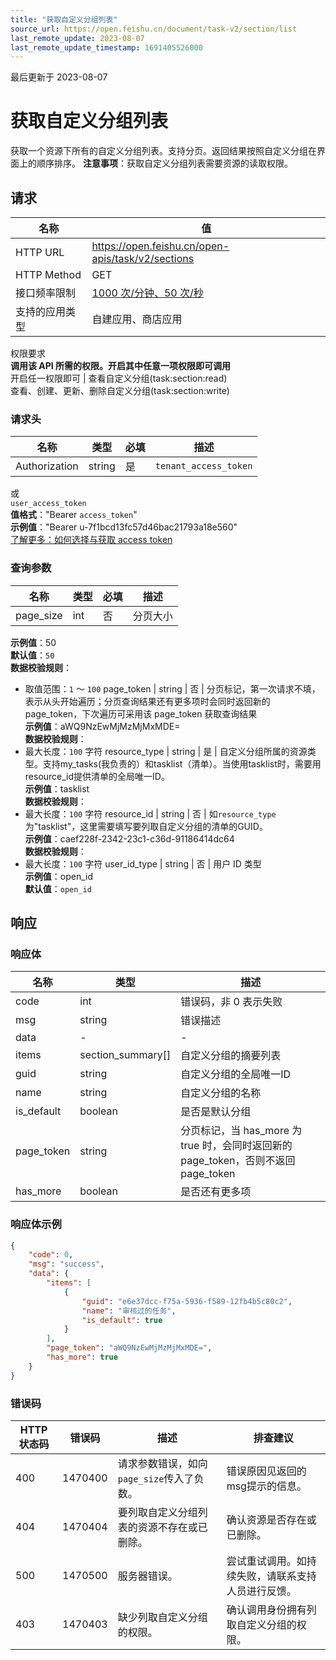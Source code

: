 ```yaml
---
title: "获取自定义分组列表"
source_url: https://open.feishu.cn/document/task-v2/section/list
last_remote_update: 2023-08-07
last_remote_update_timestamp: 1691405526000
---
```

最后更新于 2023-08-07

# 获取自定义分组列表

获取一个资源下所有的自定义分组列表。支持分页。返回结果按照自定义分组在界面上的顺序排序。
**注意事项**：获取自定义分组列表需要资源的读取权限。

## 请求
名称 | 值
---|---
HTTP URL | https://open.feishu.cn/open-apis/task/v2/sections
HTTP Method | GET
接口频率限制 | [1000 次/分钟、50 次/秒](https://open.feishu.cn/document/ukTMukTMukTM/uUzN04SN3QjL1cDN)
支持的应用类型 | 自建应用、商店应用
权限要求  
            **调用该 API 所需的权限。开启其中任意一项权限即可调用**  
            开启任一权限即可 | 查看自定义分组(task:section:read)  
            查看、创建、更新、删除自定义分组(task:section:write)

### 请求头

名称 | 类型 | 必填 | 描述
--- | --- | --- | ---
Authorization | string | 是 | `tenant_access_token`  
或  
`user_access_token`  
**值格式**："Bearer `access_token`"  
**示例值**："Bearer u-7f1bcd13fc57d46bac21793a18e560"  
[了解更多：如何选择与获取 access token](https://open.feishu.cn/document/uAjLw4CM/ugTN1YjL4UTN24CO1UjN/trouble-shooting/how-to-choose-which-type-of-token-to-use)

### 查询参数

名称 | 类型 | 必填 | 描述
--- | --- | --- | ---
page_size | int | 否 | 分页大小  
**示例值**：50  
**默认值**：`50`  
**数据校验规则**：  
- 取值范围：`1` ～ `100`
page_token | string | 否 | 分页标记，第一次请求不填，表示从头开始遍历；分页查询结果还有更多项时会同时返回新的 page_token，下次遍历可采用该 page_token 获取查询结果  
**示例值**：aWQ9NzEwMjMzMjMxMDE=  
**数据校验规则**：  
- 最大长度：`100` 字符
resource_type | string | 是 | 自定义分组所属的资源类型。支持my_tasks(我负责的）和tasklist（清单）。当使用tasklist时，需要用resource_id提供清单的全局唯一ID。  
**示例值**：tasklist  
**数据校验规则**：  
- 最大长度：`100` 字符
resource_id | string | 否 | 如`resource_type`为"tasklist"，这里需要填写要列取自定义分组的清单的GUID。  
**示例值**：caef228f-2342-23c1-c36d-91186414dc64  
**数据校验规则**：  
- 最大长度：`100` 字符
user_id_type | string | 否 | 用户 ID 类型  
**示例值**：open_id  
**默认值**：`open_id`

## 响应

### 响应体

名称 | 类型 | 描述
--- | --- | ---
code | int | 错误码，非 0 表示失败
msg | string | 错误描述
data | \- | \-
items | section_summary\[\] | 自定义分组的摘要列表
guid | string | 自定义分组的全局唯一ID
name | string | 自定义分组的名称
is_default | boolean | 是否是默认分组
page_token | string | 分页标记，当 has_more 为 true 时，会同时返回新的 page_token，否则不返回 page_token
has_more | boolean | 是否还有更多项

### 响应体示例
```json
{
    "code": 0,
    "msg": "success",
    "data": {
        "items": [
            {
                "guid": "e6e37dcc-f75a-5936-f589-12fb4b5c80c2",
                "name": "审核过的任务",
                "is_default": true
            }
        ],
        "page_token": "aWQ9NzEwMjMzMjMxMDE=",
        "has_more": true
    }
}
```

### 错误码

HTTP状态码 | 错误码 | 描述 | 排查建议
--- | --- | --- | ---
400 | 1470400 | 请求参数错误，如向`page_size`传入了负数。 | 错误原因见返回的msg提示的信息。
404 | 1470404 | 要列取自定义分组列表的资源不存在或已删除。 | 确认资源是否存在或已删除。
500 | 1470500 | 服务器错误。 | 尝试重试调用。如持续失败，请联系支持人员进行反馈。
403 | 1470403 | 缺少列取自定义分组的权限。 | 确认调用身份拥有列取自定义分组的权限。
